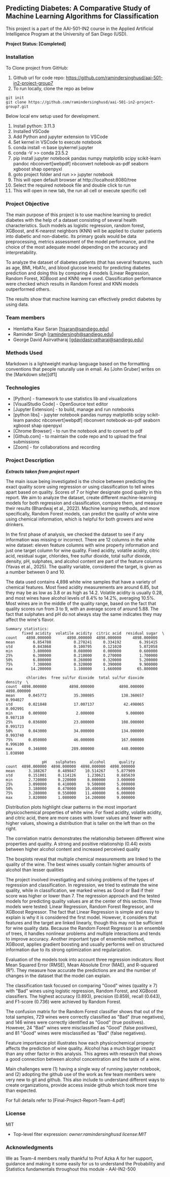 ## Predicting Diabetes: A Comparative Study of Machine Learning Algorithms for Classification
This project is a part of the AAI-501-IN2 course in the Applied Artificial Intelligence Program at the University of San Diego (USD). 

**Project Status: [Completed]**

### Installation
To Clone project from GitHub:
1. Github url for code repo: https://github.com/ramindersinghusd/aai-501-in2-project-group7
2. To run locally, clone the repo as below
```
git init
git clone https://github.com/ramindersinghusd/aai-501-in2-project-group7.git
```

Below local env setup used for development.

1. Install python: 3.11.3
2. Installed VSCode
3. Add Python and jupyter extension to VSCode
4. Set kernel in VSCode to execute notebook
5. conda install -n base ipykernel jupyter
6. conda -V >> conda 23.5.2
7. pip install jupyter notebook pandas numpy matplotlib scipy scikit-learn pandoc
nbconvert[webpdf] nbconvert notebook-as-pdf seaborn xgboost shap openpyxl
8. goto project folder and run >> jupyter notebook
9. This will open default browser at http://localhost:8080/tree 
10. Select the required notebook file and double click to run
11. This will open in new tab, the run all cell or execute specific cell

### Project Objective

The main purpose of this project is to use machine learning to predict diabetes with the help of a dataset consisting of several health characteristics. Such models as logistic regression, random forest, XGBoost, and K-nearest neighbors (KNN) will be applied to cluster patients into diabetic and non-diabetic. Its primary goals would be data preprocessing, metrics assessment of the model performance, and the choice of the most adequate model depending on the accuracy and interpretability.

To analyze the dataset of diabetes patients (that has several features, such as age, BMI, HbA1c, and blood glucose levels) for predicting diabetes prediction and doing this by comparing 4 models (Linear Regression, Random Forest, XGBoost and KNN) were used.  Classification performance were checked which results in Random Forest and KNN models outperformed others.

The results show that machine learning can effectively predict diabetes by using data. 
### Team members
- Hemlatha Kaur Saran [hsaran@sandiego.edu]
- Raminder Singh [ramindersingh@sandiego.edu]
- George David Asirvatharaj [gdavidasirvatharaj@sandiego.edu]


### Methods Used
Markdown is a lightweight markup language based on the formatting conventions
that people naturally use in email.
As [John Gruber] writes on the [Markdown site][df1]


### Technologies

- [Python] - framework to use statistics lib and visualizations
- [VisualStudio Code] - OpenSource text editor
- [Jupyter Extension] - to build, manage and run notebooks
- [python libs] - jupyter notebook pandas numpy matplotlib scipy scikit-learn pandoc
nbconvert[webpdf] nbconvert notebook-as-pdf seaborn xgboost shap openpyxl
- [Chrome Browser] - to run the notebook and to convert to pdf
- [Github.com] - to maintain the code repo and to upload the final submissions
- [Zoom] - for collaborations and recording

### Project Description

**_Extracts taken from project report_**

The main issue being investigated is the choice between predicting the exact quality score using regression or using classification to tell wines apart based on quality. Scores of 7 or higher designate good quality in this report. We aim to analyze the dataset, create different machine-learning models for both regression and classification, compare them, and measure their results (Bhardwaj et al., 2022). Machine learning methods, and more specifically, Random Forest models, can predict the quality of white wine using chemical information, which is helpful for both growers and wine drinkers.

In the first phase of analysis, we checked the dataset to see if any information was missing or incorrect. There are 12 columns in the white wine dataset: eleven feature columns with wine property information and just one target column for wine quality. Fixed acidity, volatile acidity, citric acid, residual sugar, chlorides, free sulfur dioxide, total sulfur dioxide, density, pH, sulphates, and alcohol content are part of the feature columns (Yavas et al., 2025). The quality variable, considered the target, is given as a number between 0 and 10.

The data used contains 4,898 white wine samples that have a variety of chemical features. Most fixed acidity measurements are around 6.85, but they may be as low as 3.8 or as high as 14.2. Volatile acidity is usually 0.28, and most wines have alcohol levels of 8.4% to 14.2%, averaging 10.5%. Most wines are in the middle of the quality range, based on the fact that quality scores run from 3 to 9, with an average score of around 5.88. The fact that sulphates and pH do not always stay the same indicates they may affect the wine's flavor.
```
Summary statistics:
       fixed acidity  volatile acidity  citric acid  residual sugar  \
count    4898.000000       4898.000000  4898.000000     4898.000000   
mean        6.854788          0.278241     0.334192        6.391415   
std         0.843868          0.100795     0.121020        5.072058   
min         3.800000          0.080000     0.000000        0.600000   
25%         6.300000          0.210000     0.270000        1.700000   
50%         6.800000          0.260000     0.320000        5.200000   
75%         7.300000          0.320000     0.390000        9.900000   
max        14.200000          1.100000     1.660000       65.800000   

         chlorides  free sulfur dioxide  total sulfur dioxide      density  \
count  4898.000000          4898.000000           4898.000000  4898.000000   
mean      0.045772            35.308085            138.360657     0.994027   
std       0.021848            17.007137             42.498065     0.002991   
min       0.009000             2.000000              9.000000     0.987110   
25%       0.036000            23.000000            108.000000     0.991723   
50%       0.043000            34.000000            134.000000     0.993740   
75%       0.050000            46.000000            167.000000     0.996100   
max       0.346000           289.000000            440.000000     1.038980   

                pH    sulphates      alcohol      quality  
count  4898.000000  4898.000000  4898.000000  4898.000000  
mean      3.188267     0.489847    10.514267     5.877909  
std       0.151001     0.114126     1.230621     0.885639  
min       2.720000     0.220000     8.000000     3.000000  
25%       3.090000     0.410000     9.500000     5.000000  
50%       3.180000     0.470000    10.400000     6.000000  
75%       3.280000     0.550000    11.400000     6.000000  
max       3.820000     1.080000    14.200000     9.000000  
```
Distribution plots highlight clear patterns in the most important physicochemical properties of white wine. For fixed acidity, volatile acidity, and citric acid, there are more cases with lower values and fewer with higher values, showing a distribution that is taller on the left than on the right.

The correlation matrix demonstrates the relationship between different wine properties and quality. A strong and positive relationship (0.44) exists between higher alcohol content and increased perceived quality

The boxplots reveal that multiple chemical measurements are linked to the quality of the wine. The best wines usually contain higher amounts of alcohol than lesser qualities

The project involved investigating and solving problems of the types of regression and classification. In regression, we tried to estimate the wine quality, while in classification, we marked wines as Good or Bad if their score was higher or lower than 7. The regression approach and the tested models for predicting quality values are at the center of this section.
Three models were tested: Linear Regression, Random Forest Regressor, and XGBoost Regressor. The fact that Linear Regression is simple and easy to explain is why it is considered the first model. However, it considers that features and the target are linked linearly, though this may not be sufficient for wine quality data. Because the Random Forest Regressor is an ensemble of trees, it handles nonlinear problems and multiple interactions and tends to improve accuracy. Another important type of ensemble method, XGBoost, applies gradient boosting and usually performs well on structured information due to its strong optimization and regularization.

Evaluation of the models took into account three regression indicators: Root Mean Squared Error (RMSE), Mean Absolute Error (MAE), and R-squared (R²). They measure how accurate the predictions are and the number of changes in the dataset that the model can explain. 

The classification task focused on comparing "Good" wines (quality ≥ 7) with "Bad" wines using logistic regression, Random Forest, and XGBoost classifiers. The highest accuracy (0.893), precision (0.859), recall (0.643), and F1-score (0.736) were achieved by Random Forest. 

The confusion matrix for the Random Forest classifier shows that out of the total samples, 729 wines were correctly classified as "Bad" (true negatives), and 146 wines were correctly identified as "Good" (true positives). However, 24 "Bad" wines were misclassified as "Good" (false positives), and 81 "Good" wines were misclassified as "Bad" (false negatives). 

Feature importance plot illustrates how each physicochemical property affects the prediction of wine quality. Alcohol has a much bigger impact than any other factor in this analysis. This agrees with research that shows a good connection between alcohol concentration and the taste of a wine. 

Main challenges were (1) having a single way of running jupyter notebook, and  (2) adopting the github use of the work as few team members were very new to git and github. This also include to understand different ways to create organizations, provide access inside github which took more time than expected.

For full details refer to [Final-Project-Report-Team-4.pdf]

### License
MIT
- Top-level fiter expression: _owner:ramindersinghusd license:MIT_

### Acknowledgments
We as Team-4 members really thankful to Prof Azka A for her support, guidance and  making it some easily for us to understand the Probability and Statistics fundamentals throughout this module - AAI-IN2-500 

